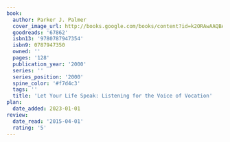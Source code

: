 ```yaml
---
book:
  author: Parker J. Palmer
  cover_image_url: http://books.google.com/books/content?id=k2ORAwAAQBAJ&printsec=frontcover&img=1&zoom=1&edge=curl&source=gbs_api
  goodreads: '67862'
  isbn13: '9780787947354'
  isbn9: 0787947350
  owned: ''
  pages: '128'
  publication_year: '2000'
  series: ''
  series_position: '2000'
  spine_color: '#f7d4c3'
  tags: ''
  title: 'Let Your Life Speak: Listening for the Voice of Vocation'
plan:
  date_added: 2023-01-01
review:
  date_read: '2015-04-01'
  rating: '5'
---
```

